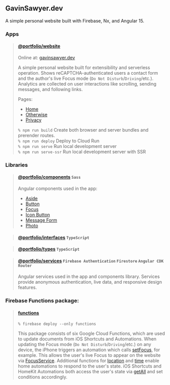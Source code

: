 ## GavinSawyer.dev
A simple personal website built with Firebase, Nx, and Angular 15.
### Apps
> #### [@portfolio/website](apps/website)
> 
> Online at: [gavinsawyer.dev](https://gavinsawyer.dev)
> 
> A simple personal website built for extensibility and serverless operation. Shows reCAPTCHA-authenticated users a contact form and the author's live Focus mode (`Do Not Disturb`/`Driving`/etc.). Analytics are collected on user interactions like scrolling, sending messages, and following links.
> 
> Pages:
> - [Home](apps/website/src/app/home)
> - [Otherwise](apps/website/src/app/otherwise)
> - [Privacy](apps/website/src/app/privacy)
>
> `% npm run build` Create both browser and server bundles and prerender routes. \
> `% npm run deploy` Deploy to Cloud Run \
> `% npm run serve` Run local development server \
> `% npm run serve-ssr` Run local development server with SSR
### Libraries
> #### [@portfolio/components](libs/components) `Sass`
> 
> Angular components used in the app:
> - [Aside](libs/components/src/lib/aside)
> - [Button](libs/components/src/lib/button)
> - [Focus](libs/components/src/lib/focus)
> - [Icon Button](libs/components/src/lib/icon-button)
> - [Message Form](libs/components/src/lib/message-form)
> - [Photo](libs/components/src/lib/photo)

> #### [@portfolio/interfaces](libs/interfaces) `TypeScript`

> #### [@portfolio/types](libs/types) `TypeScript`

> #### [@portfolio/services](libs/services) `Firebase Authentication` `Firestore` `Angular CDK` `Router`
> 
> Angular services used in the app and components library. Services provide anonymous authentication, live data, and responsive design features. 
### Firebase Functions package:
> #### [functions](functions)
> 
> `% firebase deploy --only functions`
> 
> This package consists of six Google Cloud Functions, which are used to update documents from iOS Shortcuts and Automations. When updating the Focus mode (`Do Not Disturb`/`Driving`/etc.) on any device, the iPhone triggers an automation which calls [setFocus](functions/shortcuts/focus/set.js), for example. This allows the user's live Focus to appear on the website via [FocusService](libs/services/src/lib/focus.service.ts). Additional functions for [location](functions/shortcuts/location) and [time](functions/shortcuts/time) enable home automations to respond to the user's state. iOS Shortcuts and HomeKit Automations both access the user's state via [getAll](functions/shortcuts/all/get.js) and set conditions accordingly.
